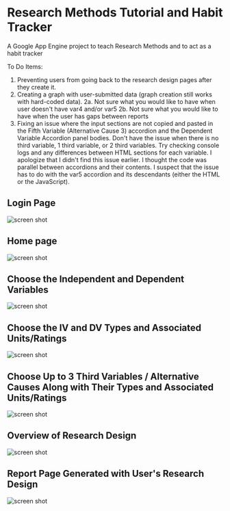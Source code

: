 # Research Methods Tutorial and Habit Tracker
A Google App Engine project to teach Research Methods and to act as a habit tracker

To Do Items:
1. Preventing users from going back to the research design pages after they create it.
2. Creating a graph with user-submitted data (graph creation still works with hard-coded data).
     2a. Not sure what you would like to have when user doesn't have var4 and/or var5
     2b. Not sure what you would like to have when the user has gaps between reports
3. Fixing an issue where the input sections are not copied and pasted in the Fifth Variable (Alternative Cause 3) accordion and the Dependent Variable Accordion panel bodies. Don't have the issue when there is no third variable, 1 third variable, or 2 third variables. Try checking console logs and any differences between HTML sections for each variable. I apologize that I didn't find this issue earlier. I thought the code was parallel between accordions and their contents. I suspect that the issue has to do with the var5 accordion and its descendants (either the HTML or the JavaScript).



## Login Page
![screen shot]()
## Home page
![screen shot]()
## Choose the Independent and Dependent Variables
![screen shot]()
## Choose the IV and DV Types and Associated Units/Ratings
![screen shot]()
## Choose Up to 3 Third Variables / Alternative Causes Along with Their Types and Associated Units/Ratings
![screen shot]()
## Overview of Research Design
![screen shot]()
## Report Page Generated with User's Research Design
![screen shot]()
